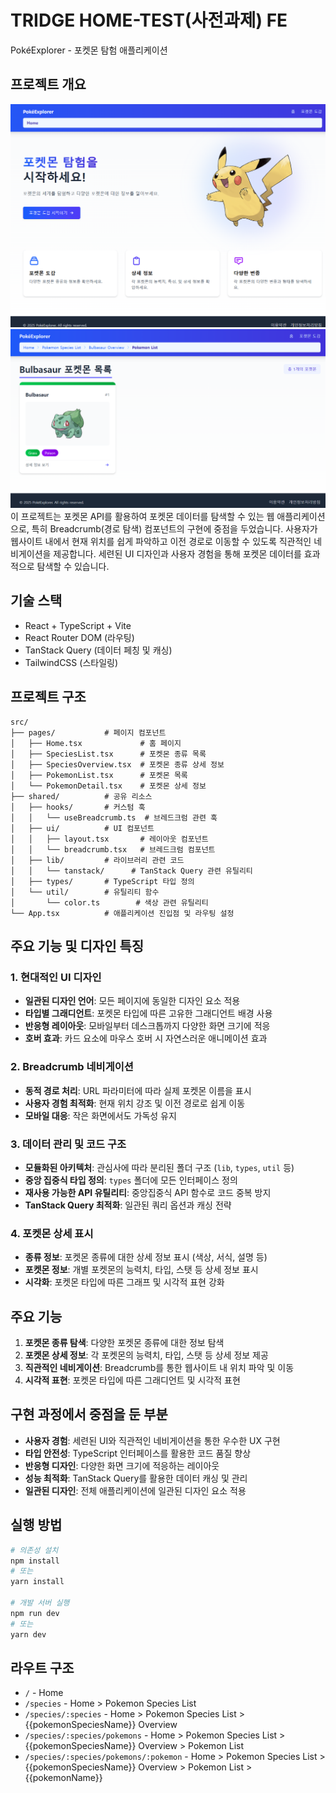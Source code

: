 # TRIDGE HOME-TEST(사전과제) FE

PokéExplorer - 포켓몬 탐험 애플리케이션

## 프로젝트 개요

![alt text](screenshot1.png) ![alt text](screenshot2.png)
이 프로젝트는 포켓몬 API를 활용하여 포켓몬 데이터를 탐색할 수 있는 웹 애플리케이션으로, 특히 Breadcrumb(경로 탐색) 컴포넌트의 구현에 중점을 두었습니다.
사용자가 웹사이트 내에서 현재 위치를 쉽게 파악하고 이전 경로로 이동할 수 있도록 직관적인 네비게이션을 제공합니다. 세련된 UI 디자인과 사용자 경험을 통해 포켓몬 데이터를 효과적으로 탐색할 수 있습니다.

## 기술 스택

- React + TypeScript + Vite
- React Router DOM (라우팅)
- TanStack Query (데이터 페칭 및 캐싱)
- TailwindCSS (스타일링)

## 프로젝트 구조

```
src/
├── pages/           # 페이지 컴포넌트
│   ├── Home.tsx             # 홈 페이지
│   ├── SpeciesList.tsx      # 포켓몬 종류 목록
│   ├── SpeciesOverview.tsx  # 포켓몬 종류 상세 정보
│   ├── PokemonList.tsx      # 포켓몬 목록
│   └── PokemonDetail.tsx    # 포켓몬 상세 정보
├── shared/          # 공유 리소스
│   ├── hooks/       # 커스텀 훅
│   │   └── useBreadcrumb.ts  # 브레드크럼 관련 훅
│   ├── ui/          # UI 컴포넌트
│   │   ├── layout.tsx       # 레이아웃 컴포넌트
│   │   └── breadcrumb.tsx   # 브레드크럼 컴포넌트
│   ├── lib/         # 라이브러리 관련 코드
│   │   └── tanstack/      # TanStack Query 관련 유틸리티
│   ├── types/       # TypeScript 타입 정의
│   └── util/        # 유틸리티 함수
│       └── color.ts        # 색상 관련 유틸리티
└── App.tsx          # 애플리케이션 진입점 및 라우팅 설정
```

## 주요 기능 및 디자인 특징

### 1. 현대적인 UI 디자인

- **일관된 디자인 언어**: 모든 페이지에 동일한 디자인 요소 적용
- **타입별 그래디언트**: 포켓몬 타입에 따른 고유한 그래디언트 배경 사용
- **반응형 레이아웃**: 모바일부터 데스크톱까지 다양한 화면 크기에 적응
- **호버 효과**: 카드 요소에 마우스 호버 시 자연스러운 애니메이션 효과

### 2. Breadcrumb 네비게이션

- **동적 경로 처리**: URL 파라미터에 따라 실제 포켓몬 이름을 표시
- **사용자 경험 최적화**: 현재 위치 강조 및 이전 경로로 쉽게 이동
- **모바일 대응**: 작은 화면에서도 가독성 유지

### 3. 데이터 관리 및 코드 구조

- **모듈화된 아키텍처**: 관심사에 따라 분리된 폴더 구조 (`lib`, `types`, `util` 등)
- **중앙 집중식 타입 정의**: `types` 폴더에 모든 인터페이스 정의
- **재사용 가능한 API 유틸리티**: 중앙집중식 API 함수로 코드 중복 방지
- **TanStack Query 최적화**: 일관된 쿼리 옵션과 캐싱 전략

### 4. 포켓몬 상세 표시

- **종류 정보**: 포켓몬 종류에 대한 상세 정보 표시 (색상, 서식, 설명 등)
- **포켓몬 정보**: 개별 포켓몬의 능력치, 타입, 스탯 등 상세 정보 표시
- **시각화**: 포켓몬 타입에 따른 그래프 및 시각적 표현 강화

## 주요 기능

1. **포켓몬 종류 탐색**: 다양한 포켓몬 종류에 대한 정보 탐색
2. **포켓몬 상세 정보**: 각 포켓몬의 능력치, 타입, 스탯 등 상세 정보 제공
3. **직관적인 네비게이션**: Breadcrumb를 통한 웹사이트 내 위치 파악 및 이동
4. **시각적 표현**: 포켓몬 타입에 따른 그래디언트 및 시각적 표현

## 구현 과정에서 중점을 둔 부분

- **사용자 경험**: 세련된 UI와 직관적인 네비게이션을 통한 우수한 UX 구현
- **타입 안전성**: TypeScript 인터페이스를 활용한 코드 품질 향상
- **반응형 디자인**: 다양한 화면 크기에 적응하는 레이아웃
- **성능 최적화**: TanStack Query를 활용한 데이터 캐싱 및 관리
- **일관된 디자인**: 전체 애플리케이션에 일관된 디자인 요소 적용

## 실행 방법

```bash
# 의존성 설치
npm install
# 또는
yarn install

# 개발 서버 실행
npm run dev
# 또는
yarn dev
```

## 라우트 구조

- `/` - Home
- `/species` - Home > Pokemon Species List
- `/species/:species` - Home > Pokemon Species List > {{pokemonSpeciesName}} Overview
- `/species/:species/pokemons` - Home > Pokemon Species List > {{pokemonSpeciesName}} Overview > Pokemon List
- `/species/:species/pokemons/:pokemon` - Home > Pokemon Species List > {{pokemonSpeciesName}} Overview > Pokemon List > {{pokemonName}}
